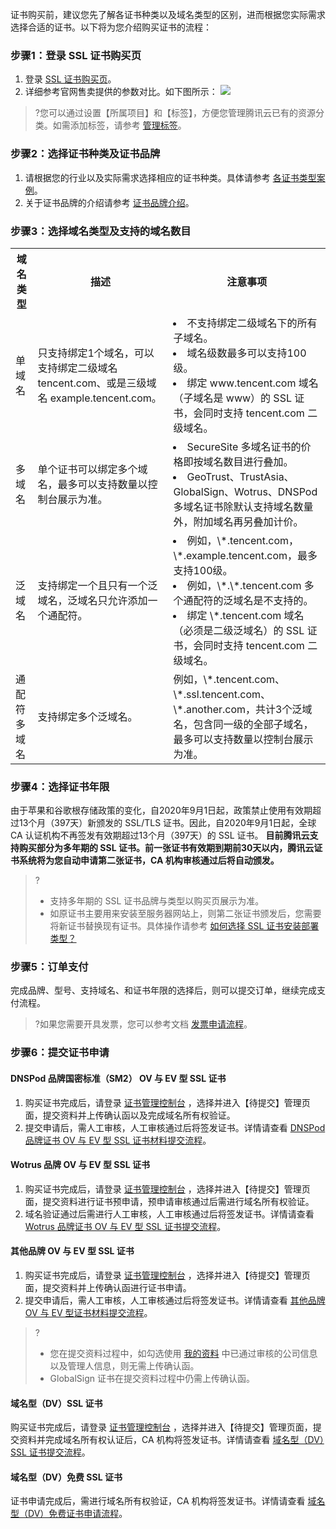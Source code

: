证书购买前，建议您先了解各证书种类以及域名类型的区别，进而根据您实际需求选择合适的证书。以下将为您介绍购买证书的流程：

### 步骤1：登录 SSL 证书购买页
1. 登录 [SSL 证书购买页](https://buy.cloud.tencent.com/ssl?fromSource=ssl)。
2. 详细参考官网售卖提供的参数对比。如下图所示：
![](https://main.qcloudimg.com/raw/f915a4b01ee9f5e0594320c721aa673c.png)
>?您可以通过设置【所属项目】和【标签】，方便您管理腾讯云已有的资源分类。如需添加标签，请参考 [管理标签](https://cloud.tencent.com/document/product/651/36480)。

### 步骤2：选择证书种类及证书品牌
1. 请根据您的行业以及实际需求选择相应的证书种类。具体请参考 [各证书类型案例](https://cloud.tencent.com/document/product/400/47051)。
2. 关于证书品牌的介绍请参考 [证书品牌介绍](https://cloud.tencent.com/document/product/400/47054)。


### 步骤3：选择域名类型及支持的域名数目
<table>
<tr>
<th>域名类型</th>
<th>描述</th>
<th>注意事项</th>
</tr>
<tr>
<td>单域名</td>
<td>只支持绑定1个域名，可以支持绑定二级域名 tencent.com、或是三级域名 example.tencent.com。</td>
<td><li>不支持绑定二级域名下的所有子域名。</li><li>域名级数最多可以支持100级。</li><li>绑定 www.tencent.com 域名（子域名是 www）的 SSL 证书，会同时支持 tencent.com 二级域名。</li></td>
</tr>
<tr>
<td>多域名</td>
<td>单个证书可以绑定多个域名，最多可以支持数量以控制台展示为准。</td>
<td><li>SecureSite 多域名证书的价格即按域名数目进行叠加。</li><li>GeoTrust、TrustAsia、GlobalSign、Wotrus、DNSPod 多域名证书除默认支持域名数量外，附加域名再另叠加计价。</li></td>
</tr>
<tr>
<td>泛域名</td>
<td>支持绑定一个且只有一个泛域名，泛域名只允许添加一个通配符。</td>
<td><li>例如，\*.tencent.com，\*.example.tencent.com，最多支持100级。</li><li>例如，\*.\*.tencent.com 多个通配符的泛域名是不支持的。</li><li>绑定 \*.tencent.com 域名（必须是二级泛域名）的 SSL 证书，会同时支持 tencent.com 二级域名。</li></td>
</tr>
<tr>
<td>通配符多域名</td>
<td>支持绑定多个泛域名。</td>
<td>例如，\*.tencent.com、\*.ssl.tencent.com、\*.another.com，共计3个泛域名，包含同一级的全部子域名，最多可以支持数量以控制台展示为准。</td>
</tr>
</table>

### 步骤4：选择证书年限
由于苹果和谷歌根存储政策的变化，自2020年9月1日起，政策禁止使用有效期超过13个月（397天）新颁发的 SSL/TLS 证书。因此，自2020年9月1日起，全球 CA 认证机构不再签发有效期超过13个月（397天）的 SSL 证书。
**目前腾讯云支持购买部分为多年期的 SSL 证书。前一张证书有效期到期前30天以内，腾讯云证书系统将为您自动申请第二张证书，CA 机构审核通过后将自动颁发。**

>?
>- 支持多年期的 SSL 证书品牌与类型以购买页展示为准。
>- 如原证书主要用来安装至服务器网站上，则第二张证书颁发后，您需要将新证书替换现有证书。具体操作请参考 [如何选择 SSL 证书安装部署类型？](https://cloud.tencent.com/document/product/400/4143)

### 步骤5：订单支付
完成品牌、型号、支持域名、和证书年限的选择后，则可以提交订单，继续完成支付流程。
>?如果您需要开具发票，您可以参考文档 [发票申请流程](https://cloud.tencent.com/document/product/555/7434)。


### 步骤6：提交证书申请
#### DNSPod 品牌国密标准（SM2） OV 与 EV 型 SSL 证书
1. 购买证书完成后，请登录 [证书管理控制台](https://console.cloud.tencent.com/certoverview) ，选择并进入【待提交】管理页面，提交资料并上传确认函以及完成域名所有权验证。
2. 提交申请后，需人工审核，人工审核通过后将签发证书。详情请查看 [DNSPod 品牌证书 OV 与 EV 型 SSL 证书材料提交流程](https://cloud.tencent.com/document/product/400/47283)。

#### Wotrus 品牌 OV 与 EV 型 SSL 证书
1. 购买证书完成后，请登录 [证书管理控制台](https://console.cloud.tencent.com/certoverview) ，选择并进入【待提交】管理页面，提交资料进行证书预申请，预申请审核通过后需进行域名所有权验证。
2. 域名验证通过后需进行人工审核，人工审核通过后将签发证书。详情请查看 [Wotrus 品牌证书 OV 与 EV 型 SSL 证书提交流程](https://cloud.tencent.com/document/product/400/47284)。

#### 其他品牌 OV 与 EV 型 SSL 证书
1. 购买证书完成后，请登录 [证书管理控制台](https://console.cloud.tencent.com/certoverview) ，选择并进入【待提交】管理页面，提交资料并上传确认函进行证书申请。
2. 提交申请后，需人工审核，人工审核通过后将签发证书。详情请查看 [其他品牌 OV 与 EV 型证书材料提交流程](https://cloud.tencent.com/document/product/400/10257)。
>? 
>- 您在提交资料过程中，如勾选使用 [我的资料](https://console.cloud.tencent.com/ssl/info) 中已通过审核的公司信息以及管理人信息，则无需上传确认函。
>- GlobalSign 证书在提交资料过程中仍需上传确认函。

#### 域名型（DV）SSL 证书
购买证书完成后，请登录 [证书管理控制台](https://console.cloud.tencent.com/certoverview) ，选择并进入【待提交】管理页面，提交资料并完成域名所有权认证后，CA 机构将签发证书。详情请查看 [域名型（DV）SSL 证书提交流程](https://cloud.tencent.com/document/product/400/47285)。

#### 域名型（DV）免费 SSL 证书
证书申请完成后，需进行域名所有权验证，CA 机构将签发证书。详情请查看  [域名型（DV）免费证书申请流程](https://cloud.tencent.com/document/product/400/6814)。

